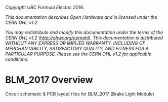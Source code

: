 *Copyright UBC Formula Electric 2016.* 

*This documentation describes Open Hardware and is licensed under the CERN OHL v1.2.*

*You may redistribute and modify this documentation under the terms of the CERN OHL v1.2 (http://ohwr.org/cernohl). This documentation is distributed WITHOUT ANY EXPRESS OR IMPLIED WARRANTY, INCLUDING OF MERCHANTABILITY, SATISFACTORY QUALITY, AND FITNESS FOR A PARTICULAR PURPOSE. Please see the CERN OHL v1.2 for applicable conditions.*

# BLM_2017 Overview
Circuit schematic &amp; PCB layout files for BLM_2017 (Brake Light Module)
